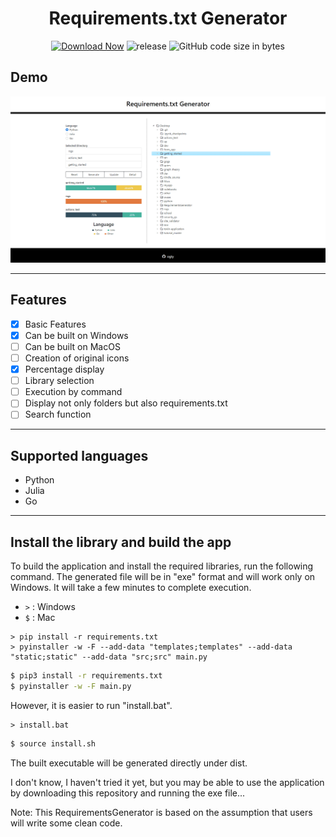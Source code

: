 <h1 align="center">Requirements.txt Generator</h1>

<div align="center">

 [![Download Now](https://img.shields.io/badge/-Download%20Now!-%2322A6F2)](https://github.com/ogty/RequirementsGenerator/releases/download/v1.0.1/ReqirementsGenerator.zip)
 ![release](https://img.shields.io/github/v/release/ogty/RequirementsGenerator?style=social)
 ![GitHub code size in bytes](https://img.shields.io/github/languages/code-size/ogty/RequirementsGenerator?style=social)
 
</div>

## Demo

![demo](./static/sample.gif)

***

## Features

 - [x] Basic Features
 - [x] Can be built on Windows
 - [ ] Can be built on MacOS
 - [ ] Creation of original icons
 - [x] Percentage display
 - [ ] Library selection
 - [ ] Execution by command
 - [ ] Display not only folders but also requirements.txt
 - [ ] Search function

***

## Supported languages

 - Python
 - Julia
 - Go

***

## Install the library and build the app

To build the application and install the required libraries, run the following command. The generated file will be in "exe" format and will work only on Windows. It will take a few minutes to complete execution.

 - `>` : Windows
 - `$` : Mac

```console
> pip install -r requirements.txt
> pyinstaller -w -F --add-data "templates;templates" --add-data "static;static" --add-data "src;src" main.py
```

```bash
$ pip3 install -r requirements.txt
$ pyinstaller -w -F main.py
```

However, it is easier to run "install.bat".

```console
> install.bat
```

```bash
$ source install.sh
```

The built executable will be generated directly under dist.

I don't know, I haven't tried it yet, but you may be able to use the application by downloading this repository and running the exe file...

Note: This RequirementsGenerator is based on the assumption that users will write some clean code.